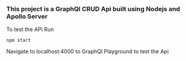 ### This project is a GraphQl CRUD Api built using Nodejs and Apollo Server

To test the APi Run 

`npm start`

Navigate to localhost:4000 to GraphQl Playground to test the Api


